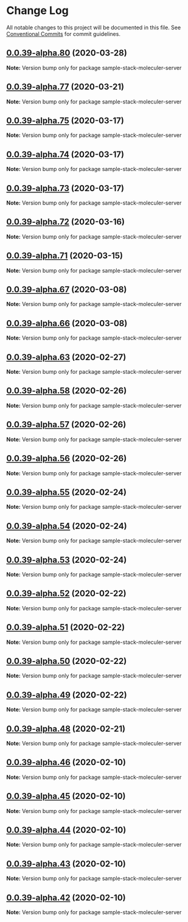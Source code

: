# Change Log

All notable changes to this project will be documented in this file.
See [Conventional Commits](https://conventionalcommits.org) for commit guidelines.

## [0.0.39-alpha.80](https://github.com/cdmbase/fullstack-pro/compare/v0.0.39-alpha.79...v0.0.39-alpha.80) (2020-03-28)

**Note:** Version bump only for package sample-stack-moleculer-server





## [0.0.39-alpha.77](https://github.com/cdmbase/fullstack-pro/compare/v0.0.39-alpha.76...v0.0.39-alpha.77) (2020-03-21)

**Note:** Version bump only for package sample-stack-moleculer-server





## [0.0.39-alpha.75](https://github.com/cdmbase/fullstack-pro/compare/v0.0.39-alpha.74...v0.0.39-alpha.75) (2020-03-17)

**Note:** Version bump only for package sample-stack-moleculer-server





## [0.0.39-alpha.74](https://github.com/cdmbase/fullstack-pro/compare/v0.0.39-alpha.73...v0.0.39-alpha.74) (2020-03-17)

**Note:** Version bump only for package sample-stack-moleculer-server





## [0.0.39-alpha.73](https://github.com/cdmbase/fullstack-pro/compare/v0.0.39-alpha.72...v0.0.39-alpha.73) (2020-03-17)

**Note:** Version bump only for package sample-stack-moleculer-server





## [0.0.39-alpha.72](https://github.com/cdmbase/fullstack-pro/compare/v0.0.39-alpha.71...v0.0.39-alpha.72) (2020-03-16)

**Note:** Version bump only for package sample-stack-moleculer-server





## [0.0.39-alpha.71](https://github.com/cdmbase/fullstack-pro/compare/v0.0.39-alpha.70...v0.0.39-alpha.71) (2020-03-15)

**Note:** Version bump only for package sample-stack-moleculer-server





## [0.0.39-alpha.67](https://github.com/cdmbase/fullstack-pro/compare/v0.0.39-alpha.66...v0.0.39-alpha.67) (2020-03-08)

**Note:** Version bump only for package sample-stack-moleculer-server





## [0.0.39-alpha.66](https://github.com/cdmbase/fullstack-pro/compare/v0.0.39-alpha.65...v0.0.39-alpha.66) (2020-03-08)

**Note:** Version bump only for package sample-stack-moleculer-server





## [0.0.39-alpha.63](https://github.com/cdmbase/fullstack-pro/compare/v0.0.39-alpha.62...v0.0.39-alpha.63) (2020-02-27)

**Note:** Version bump only for package sample-stack-moleculer-server





## [0.0.39-alpha.58](https://github.com/cdmbase/fullstack-pro/compare/v0.0.39-alpha.57...v0.0.39-alpha.58) (2020-02-26)

**Note:** Version bump only for package sample-stack-moleculer-server





## [0.0.39-alpha.57](https://github.com/cdmbase/fullstack-pro/compare/v0.0.39-alpha.56...v0.0.39-alpha.57) (2020-02-26)

**Note:** Version bump only for package sample-stack-moleculer-server





## [0.0.39-alpha.56](https://github.com/cdmbase/fullstack-pro/compare/v0.0.39-alpha.55...v0.0.39-alpha.56) (2020-02-26)

**Note:** Version bump only for package sample-stack-moleculer-server





## [0.0.39-alpha.55](https://github.com/cdmbase/fullstack-pro/compare/v0.0.39-alpha.54...v0.0.39-alpha.55) (2020-02-24)

**Note:** Version bump only for package sample-stack-moleculer-server





## [0.0.39-alpha.54](https://github.com/cdmbase/fullstack-pro/compare/v0.0.39-alpha.53...v0.0.39-alpha.54) (2020-02-24)

**Note:** Version bump only for package sample-stack-moleculer-server





## [0.0.39-alpha.53](https://github.com/cdmbase/fullstack-pro/compare/v0.0.39-alpha.52...v0.0.39-alpha.53) (2020-02-24)

**Note:** Version bump only for package sample-stack-moleculer-server





## [0.0.39-alpha.52](https://github.com/cdmbase/fullstack-pro/compare/v0.0.39-alpha.51...v0.0.39-alpha.52) (2020-02-22)

**Note:** Version bump only for package sample-stack-moleculer-server





## [0.0.39-alpha.51](https://github.com/cdmbase/fullstack-pro/compare/v0.0.39-alpha.50...v0.0.39-alpha.51) (2020-02-22)

**Note:** Version bump only for package sample-stack-moleculer-server





## [0.0.39-alpha.50](https://github.com/cdmbase/fullstack-pro/compare/v0.0.39-alpha.49...v0.0.39-alpha.50) (2020-02-22)

**Note:** Version bump only for package sample-stack-moleculer-server





## [0.0.39-alpha.49](https://github.com/cdmbase/fullstack-pro/compare/v0.0.39-alpha.48...v0.0.39-alpha.49) (2020-02-22)

**Note:** Version bump only for package sample-stack-moleculer-server





## [0.0.39-alpha.48](https://github.com/cdmbase/fullstack-pro/compare/v0.0.39-alpha.47...v0.0.39-alpha.48) (2020-02-21)

**Note:** Version bump only for package sample-stack-moleculer-server





## [0.0.39-alpha.46](https://github.com/cdmbase/fullstack-pro/compare/v0.0.39-alpha.45...v0.0.39-alpha.46) (2020-02-10)

**Note:** Version bump only for package sample-stack-moleculer-server





## [0.0.39-alpha.45](https://github.com/cdmbase/fullstack-pro/compare/v0.0.39-alpha.44...v0.0.39-alpha.45) (2020-02-10)

**Note:** Version bump only for package sample-stack-moleculer-server





## [0.0.39-alpha.44](https://github.com/cdmbase/fullstack-pro/compare/v0.0.39-alpha.43...v0.0.39-alpha.44) (2020-02-10)

**Note:** Version bump only for package sample-stack-moleculer-server





## [0.0.39-alpha.43](https://github.com/cdmbase/fullstack-pro/compare/v0.0.39-alpha.42...v0.0.39-alpha.43) (2020-02-10)

**Note:** Version bump only for package sample-stack-moleculer-server





## [0.0.39-alpha.42](https://github.com/cdmbase/fullstack-pro/compare/v0.0.39-alpha.41...v0.0.39-alpha.42) (2020-02-10)

**Note:** Version bump only for package sample-stack-moleculer-server
